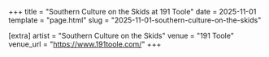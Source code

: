 +++
title = "Southern Culture on the Skids at 191 Toole"
date = 2025-11-01
template = "page.html"
slug = "2025-11-01-southern-culture-on-the-skids"

[extra]
artist = "Southern Culture on the Skids"
venue = "191 Toole"
venue_url = "https://www.191toole.com/"
+++
